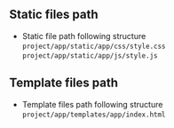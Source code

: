 ## Static files path
- Static file path following structure
`project/app/static/app/css/style.css`
`project/app/static/app/js/style.js`
## Template files path
- Template files path following structure
`project/app/templates/app/index.html`